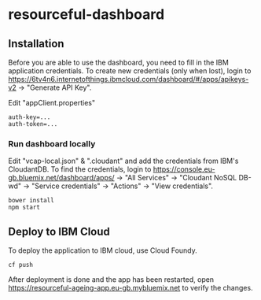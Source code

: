 # resourceful-dashboard

## Installation
Before you are able to use the dashboard, you need to fill in the IBM application credentials.
To create new credentials (only when lost), login to https://6tv4n6.internetofthings.ibmcloud.com/dashboard/#/apps/apikeys-v2 -> "Generate API Key".

Edit "appClient.properties"
```shell
auth-key=...
auth-token=...
```

### Run dashboard locally
Edit "vcap-local.json" & ".cloudant" and add the credentials from IBM's CloudantDB.
To find the credentials, login to https://console.eu-gb.bluemix.net/dashboard/apps/ -> "All Services" -> "Cloudant NoSQL DB-wd" -> "Service credentials" -> "Actions" -> "View credentials".
```shell
bower install
npm start
```

## Deploy to IBM Cloud
To deploy the application to IBM cloud, use Cloud Foundy.
```shell
cf push
```

After deployment is done and the app has been restarted, open https://resourceful-ageing-app.eu-gb.mybluemix.net to verify the changes.
